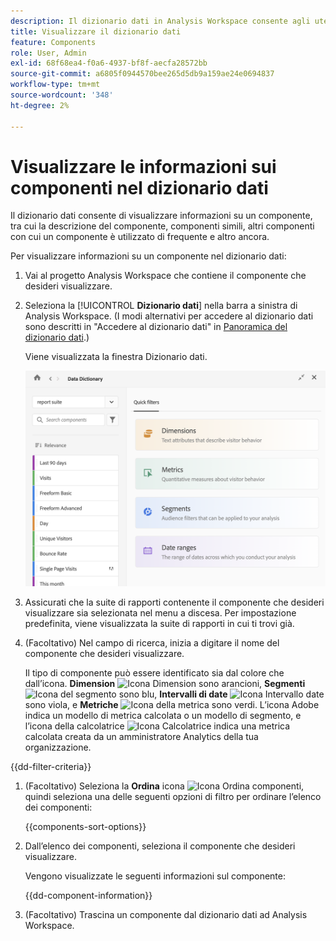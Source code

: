 ```yaml
---
description: Il dizionario dati in Analysis Workspace consente agli utenti di catalogare e tenere traccia dei vari componenti in Analysis Workspace, incluso l’uso previsto, che vengono approvati, che sono duplicati e così via.
title: Visualizzare il dizionario dati
feature: Components
role: User, Admin
exl-id: 68f68ea4-f0a6-4937-bf8f-aecfa28572bb
source-git-commit: a6805f0944570bee265d5db9a159ae24e0694837
workflow-type: tm+mt
source-wordcount: '348'
ht-degree: 2%

---
```


# Visualizzare le informazioni sui componenti nel dizionario dati

Il dizionario dati consente di visualizzare informazioni su un componente, tra cui la descrizione del componente, componenti simili, altri componenti con cui un componente è utilizzato di frequente e altro ancora.

Per visualizzare informazioni su un componente nel dizionario dati:

1. Vai al progetto Analysis Workspace che contiene il componente che desideri visualizzare.

1. Seleziona la [!UICONTROL **Dizionario dati**] nella barra a sinistra di Analysis Workspace. (I modi alternativi per accedere al dizionario dati sono descritti in &quot;Accedere al dizionario dati&quot; in [Panoramica del dizionario dati](/help/analyze/analysis-workspace/components/data-dictionary/data-dictionary-overview.md).)

   Viene visualizzata la finestra Dizionario dati.

   ![data-dictionary.png](assets/data-dictionary.png)

   <!--double-check this screenshot. I mocked the admin view up a bit to get rid of the Dictionary health tab.-->

1. Assicurati che la suite di rapporti contenente il componente che desideri visualizzare sia selezionata nel menu a discesa. Per impostazione predefinita, viene visualizzata la suite di rapporti in cui ti trovi già.

1. (Facoltativo) Nel campo di ricerca, inizia a digitare il nome del componente che desideri visualizzare.

   Il tipo di componente può essere identificato sia dal colore che dall’icona. **Dimension** ![Icona Dimension](https://spectrum.adobe.com/static/icons/workflow_18/Smock_Data_18_N.svg) sono arancioni, **Segmenti** ![Icona del segmento](https://spectrum.adobe.com/static/icons/workflow_18/Smock_Segmentation_18_N.svg) sono blu, **Intervalli di date** ![Icona Intervallo date](https://spectrum.adobe.com/static/icons/workflow_18/Smock_Calendar_18_N.svg) sono viola, e **Metriche** ![Icona della metrica](https://spectrum.adobe.com/static/icons/workflow_18/Smock_Event_18_N.svg) sono verdi. L’icona Adobe indica un modello di metrica calcolata o un modello di segmento, e l’icona della calcolatrice ![Icona Calcolatrice](https://spectrum.adobe.com/static/icons/workflow_18/Smock_Calculator_18_N.svg) indica una metrica calcolata creata da un amministratore Analytics della tua organizzazione.

{{dd-filter-criteria}}

1. (Facoltativo) Seleziona la **Ordina** icona ![Icona Ordina componenti](https://spectrum.adobe.com/static/icons/workflow_18/Smock_SortOrderDown_18_N.svg), quindi seleziona una delle seguenti opzioni di filtro per ordinare l’elenco dei componenti:

   {{components-sort-options}}

1. Dall’elenco dei componenti, seleziona il componente che desideri visualizzare.

   Vengono visualizzate le seguenti informazioni sul componente:

   {{dd-component-information}}

1. (Facoltativo) Trascina un componente dal dizionario dati ad Analysis Workspace.
